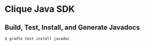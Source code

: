 # Clique Java SDK

## Build, Test, Install, and Generate Javadocs

```bash
$ gradle test install javadoc
```
